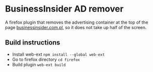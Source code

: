 # BusinessInsider AD remover
A firefox plugin that removes the advertising container at the top of the page [businessinsider.com.pl](https://businessinsider.com.pl), so it does not take up half of the screen.

## Build instructions
- Install web-ext `npm install --global web-ext`
- Go to firefox directory `cd firefox`
- Build plugin `web-ext build`
